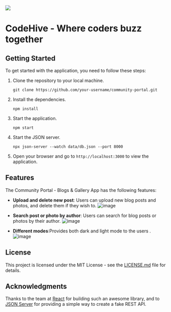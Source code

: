 
<img src="https://readme-typing-svg.herokuapp.com?font=Architects+Daughter&color=22EBF7&size=25&center=false&lines=Welcome+to+Our+CodeHive."/>


# CodeHive - Where coders buzz together



## Getting Started

To get started with the application, you need to follow these steps:

1. Clone the repository to your local machine.

   ```
   git clone https://github.com/your-username/community-portal.git
   ```

2. Install the dependencies.

   ```
   npm install
   ```

3. Start the application.

   ```
   npm start
   ```

4. Start the JSON server.

   ```
   npx json-server --watch data/db.json --port 8000
   ```

5. Open your browser and go to `http://localhost:3000` to view the application.

## Features

The Community Portal - Blogs & Gallery App has the following features:

- **Upload and delete new post**: Users can upload new blog posts and photos, and delete them if they wish to.
![image](https://github.com/Palak807/Community-Portal/assets/88302656/1397024d-2aed-40fb-8b92-e7ef5c2d27b2)

- **Search post or photo by author**: Users can search for blog posts or photos by their author.
![image](https://github.com/Palak807/Community-Portal/assets/88302656/7dd0d3d9-7df7-4521-afbd-f6433983b2f6)

- **Different modes**:Provides both dark and light mode to the users .
![image](https://github.com/Palak807/Community-Portal/assets/88302656/5cc53309-7588-4ea4-84fd-ab2a3a1cd706)


## License

This project is licensed under the MIT License - see the [LICENSE.md](https://github.com/your-username/community-portal/blob/main/LICENSE.md) file for details.

## Acknowledgments

Thanks to the team at [React](https://reactjs.org/) for building such an awesome library, and to [JSON Server](https://github.com/typicode/json-server) for providing a simple way to create a fake REST API.
